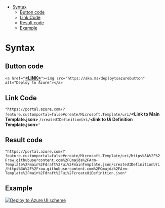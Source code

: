 #
- [Syntax](#syntax)
  - [Button code](#button-code)
  - [Link Code](#link-code)
  - [Result code](#result-code)
  - [Example](#example)
  

# Syntax
## Button code
`<a href="`[**\<LINK>**](#link-code)`"><img src="https://aka.ms/deploytoazurebutton" alt="Deploy to Azure"></a>`

 ## Link Code
`"https://portal.azure.com/?feature.customportal=false#create/Microsoft.Template/uri/`**\<Link to Main Template.json>** `/createUIDefinitionUri/`**\<link to Ui Definition Template.json>**`"`

## Result code
`"https://portal.azure.com/?feature.customportal=false#create/Microsoft.Template/uri/https%3A%2F%2Fraw.githubusercontent.com%2FCmajda%2FArm-Template%2Fmain%2Fdraft%2Fui%2FmainTemplate.json/createUIDefinitionUri/https%3A%2F%2Fraw.githubusercontent.com%2FCmajda%2FArm-Template%2Fmain%2Fdraft%2Fui%2FcreateUiDefinition.json"`

## Example
<a href="https://portal.azure.com/?feature.customportal=false#create/Microsoft.Template/uri/https%3A%2F%2Fraw.githubusercontent.com%2FCmajda%2FArm-Template%2Fmain%2Fdraft%2Fui%2FmainTemplate.json/createUIDefinitionUri/https%3A%2F%2Fraw.githubusercontent.com%2FCmajda%2FArm-Template%2Fmain%2Fdraft%2Fui%2FcreateUiDefinition.json"><img src="https://aka.ms/deploytoazurebutton" alt="Deploy to Azure UI scheme"></a>

